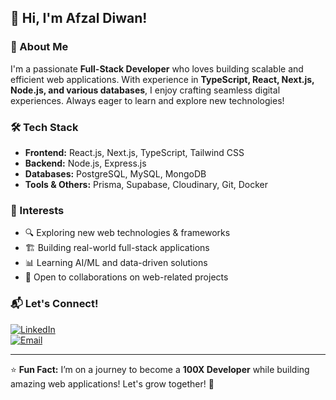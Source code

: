 ## 👋 Hi, I'm Afzal Diwan!

### 🚀 About Me
I'm a passionate **Full-Stack Developer** who loves building scalable and efficient web applications. With experience in **TypeScript, React, Next.js, Node.js, and various databases**, I enjoy crafting seamless digital experiences. Always eager to learn and explore new technologies!

### 🛠 Tech Stack

- **Frontend:** React.js, Next.js, TypeScript, Tailwind CSS
- **Backend:** Node.js, Express.js
- **Databases:** PostgreSQL, MySQL, MongoDB
- **Tools & Others:** Prisma, Supabase, Cloudinary, Git, Docker

### 👀 Interests
- 🔍 Exploring new web technologies & frameworks
- 🏗 Building real-world full-stack applications
- 📊 Learning AI/ML and data-driven solutions
- 🤝 Open to collaborations on web-related projects

### 📬 Let's Connect!
[![LinkedIn](https://img.shields.io/badge/LinkedIn-blue?style=for-the-badge&logo=linkedin)](https://www.linkedin.com/in/afzal-diwan-7202b8239/)  
[![Email](https://img.shields.io/badge/Gmail-red?style=for-the-badge&logo=gmail)](mailto:afzalhusen3@gmail.com)

---

⭐ **Fun Fact:** I’m on a journey to become a **100X Developer** while building amazing web applications! Let's grow together! 🚀
